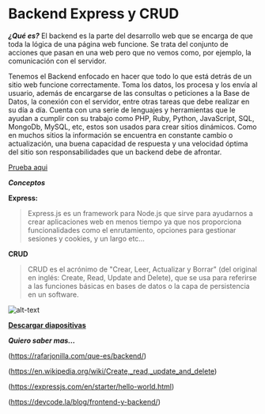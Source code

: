 # Backend Express y CRUD #


***¿Qué es?***
El backend es la parte del desarrollo web que se encarga de que toda la lógica de una página web  funcione. Se trata del conjunto de acciones que pasan en una web pero que no vemos como, por ejemplo, la comunicación con el servidor.

Tenemos el Backend enfocado en hacer que todo lo que está detrás de un sitio web funcione correctamente. Toma los datos, los procesa y los envía al usuario, además de encargarse de las consultas o peticiones a la Base de Datos, la conexión con el servidor, entre otras tareas que debe realizar en su día a día. Cuenta con una serie de lenguajes y herramientas que le ayudan a  cumplir con su trabajo como PHP, Ruby, Python, JavaScript, SQL, MongoDb, MySQL, etc, estos son usados para crear sitios dinámicos. Como en muchos sitios la información se encuentra en constante cambio o actualización, una buena capacidad de respuesta y una velocidad óptima del sitio son responsabilidades que un backend debe de afrontar.

[Prueba aqui](https://repl.it/@EduDevf/7express "replit")

***Conceptos***

**Express:**
>Express.js es un framework para Node.js que sirve para ayudarnos a crear aplicaciones web en menos tiempo ya que nos proporciona funcionalidades como el  enrutamiento, opciones para gestionar sesiones y cookies, y un largo etc…


**CRUD**
>CRUD es el acrónimo de "Crear, Leer, Actualizar y Borrar" (del original en inglés: Create, Read, Update and Delete), que se usa para referirse a las funciones básicas en bases de datos o la capa de persistencia en un software.

![alt-text](https://static1.squarespace.com/static/555dc243e4b0fa866e3e41a9/t/5926bcdf9de4bbba0f69cd10/1495710948784/)


[**Descargar diapositivas**](https://raw.githubusercontent.com/devfmx/cinta-roja/master/7_backend_express/React.pdf)


***Quiero saber mas...***

(https://rafarjonilla.com/que-es/backend/)

(https://en.wikipedia.org/wiki/Create,_read,_update_and_delete)

(https://expressjs.com/en/starter/hello-world.html)

(https://devcode.la/blog/frontend-y-backend/)
